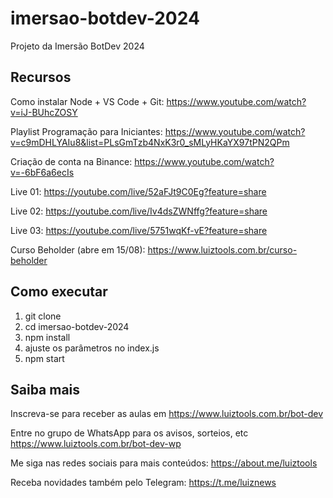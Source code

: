 # imersao-botdev-2024
Projeto da Imersão BotDev 2024

## Recursos

Como instalar Node + VS Code + Git: https://www.youtube.com/watch?v=iJ-BUhcZOSY

Playlist Programação para Iniciantes: https://www.youtube.com/watch?v=c9mDHLYAIu8&list=PLsGmTzb4NxK3r0_sMLyHKaYX97tPN2QPm

Criação de conta na Binance: https://www.youtube.com/watch?v=-6bF6a6ecIs

Live 01: https://youtube.com/live/52aFJt9C0Eg?feature=share

Live 02: https://youtube.com/live/Iv4dsZWNffg?feature=share

Live 03: https://youtube.com/live/5751wqKf-vE?feature=share

Curso Beholder (abre em 15/08): https://www.luiztools.com.br/curso-beholder

## Como executar

1. git clone
2. cd imersao-botdev-2024
3. npm install
4. ajuste os parâmetros no index.js
5. npm start

## Saiba mais

Inscreva-se para receber as aulas em https://www.luiztools.com.br/bot-dev

Entre no grupo de WhatsApp para os avisos, sorteios, etc https://www.luiztools.com.br/bot-dev-wp

Me siga nas redes sociais para mais conteúdos: https://about.me/luiztools

Receba novidades também pelo Telegram: https://t.me/luiznews